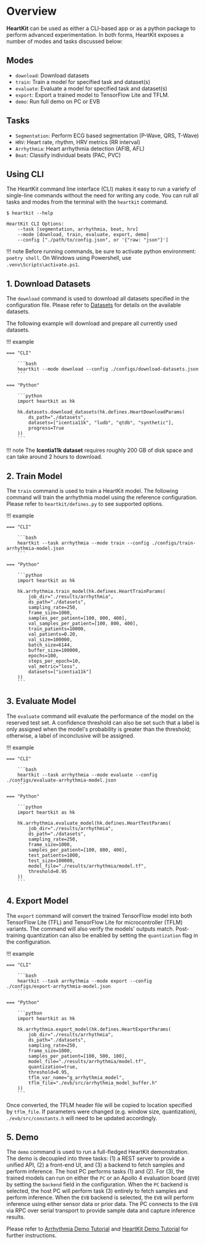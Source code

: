 # Overview

__HeartKit__ can be used as either a CLI-based app or as a python package to perform advanced experimentation. In both forms, HeartKit exposes a number of modes and tasks discussed below:


## Modes

* `download`: Download datasets
* `train`: Train a model for specified task and dataset(s)
* `evaluate`: Evaluate a model for specified task and dataset(s)
* `export`: Export a trained model to TensorFlow Lite and TFLM.
* `demo`: Run full demo on PC or EVB

## Tasks

* `Segmentation`: Perform ECG based segmentation (P-Wave, QRS, T-Wave)
* `HRV`: Heart rate, rhythm, HRV metrics (RR interval)
* `Arrhythmia`: Heart arrhythmia detection (AFIB, AFL)
* `Beat`: Classify individual beats (PAC, PVC)

## Using CLI

The HeartKit command line interface (CLI) makes it easy to run a variefy of single-line commands without the need for writing any code. You can rull all tasks and modes from the terminal with the `heartkit` command.

<div class="termy">

```console
$ heartkit --help

HeartKit CLI Options:
    --task [segmentation, arrhythmia, beat, hrv]
    --mode [download, train, evaluate, export, demo]
    --config ["./path/to/config.json", or '{"raw: "json"}']
```

</div>

<!-- ```bash
heartkit
--task [segmentation, arrhythmia, beat, hrv]
--mode [download, train, evaluate, export, demo]
--config ["./path/to/config.json", or '{"raw: "json"}']
``` -->

!!! note
    Before running commands, be sure to activate python environment: `poetry shell`. On Windows using Powershell, use `.venv\Scripts\activate.ps1`.

## __1. Download Datasets__

The `download` command is used to download all datasets specified in the configuration file. Please refer to [Datasets](./datasets.md) for details on the available datasets.

The following example will download and prepare all currently used datasets.

!!! example

    === "CLI"

        ```bash
        heartkit --mode download --config ./configs/download-datasets.json
        ```

    === "Python"

        ```python
        import heartkit as hk

        hk.datasets.download_datasets(hk.defines.HeartDownloadParams(
            ds_path="./datasets",
            datasets=["icentia11k", "ludb", "qtdb", "synthetic"],
            progress=True
        ))
        ```

!!! note
    The __Icentia11k dataset__ requires roughly 200 GB of disk space and can take around 2 hours to download.

## __2. Train Model__

The `train` command is used to train a HeartKit model. The following command will train the arrhythmia model using the reference configuration. Please refer to `heartkit/defines.py` to see supported options.

!!! example

    === "CLI"

        ```bash
        heartkit --task arrhythmia --mode train --config ./configs/train-arrhythmia-model.json
        ```

    === "Python"

        ```python
        import heartkit as hk

        hk.arrhythmia.train_model(hk.defines.HeartTrainParams(
            job_dir="./results/arrhythmia",
            ds_path="./datasets",
            sampling_rate=250,
            frame_size=1000,
            samples_per_patient=[100, 800, 400],
            val_samples_per_patient=[100, 800, 400],
            train_patients=10000,
            val_patients=0.20,
            val_size=100000,
            batch_size=6144,
            buffer_size=100000,
            epochs=100,
            steps_per_epoch=10,
            val_metric="loss",
            datasets=["icentia11k"]
        ))
        ```

## __3. Evaluate Model__

The `evaluate` command will evaluate the performance of the model on the reserved test set. A confidence threshold can also be set such that a label is only assigned when the model's probability is greater than the threshold; otherwise, a label of inconclusive will be assigned.

!!! example

    === "CLI"

        ```bash
        heartkit --task arrhythmia --mode evaluate --config ./configs/evaluate-arrhythmia-model.json
        ```

    === "Python"

        ```python
        import heartkit as hk

        hk.arrhythmia.evaluate_model(hk.defines.HeartTestParams(
            job_dir="./results/arrhythmia",
            ds_path="./datasets",
            sampling_rate=250,
            frame_size=1000,
            samples_per_patient=[100, 800, 400],
            test_patients=1000,
            test_size=100000,
            model_file="./results/arrhythmia/model.tf",
            threshold=0.95
        ))
        ```

## __4. Export Model__

The `export` command will convert the trained TensorFlow model into both TensorFlow Lite (TFL) and TensorFlow Lite for microcontroller (TFLM) variants. The command will also verify the models' outputs match. Post-training quantization can also be enabled by setting the `quantization` flag in the configuration.

!!! example

    === "CLI"

        ```bash
        heartkit --task arrhythmia --mode export --config ./configs/export-arrhythmia-model.json
        ```

    === "Python"

        ```python
        import heartkit as hk

        hk.arrhythmia.export_model(hk.defines.HeartExportParams(
            job_dir="./results/arrhythmia",
            ds_path="./datasets",
            sampling_rate=250,
            frame_size=1000,
            samples_per_patient=[100, 500, 100],
            model_file="./results/arrhythmia/model.tf",
            quantization=true,
            threshold=0.95,
            tflm_var_name="g_arrhythmia_model",
            tflm_file="./evb/src/arrhythmia_model_buffer.h"
        ))
        ```

Once converted, the TFLM header file will be copied to location specified by `tflm_file`. If parameters were changed (e.g. window size, quantization), `./evb/src/constants.h` will need to be updated accordingly.

## __5. Demo__

The `demo` command is used to run a full-fledged HeartKit demonstration. The demo is decoupled into three tasks: (1) a REST server to provide a unified API, (2) a front-end UI, and (3) a backend to fetch samples and perform inference. The host PC performs tasks (1) and (2). For (3), the trained models can run on either the `PC` or an Apollo 4 evaluation board (`EVB`) by setting the `backend` field in the configuration. When the `PC` backend is selected, the host PC will perform task (3) entirely to fetch samples and perform inference. When the `EVB` backend is selected, the `EVB` will perform inference using either sensor data or prior data. The PC connects to the `EVB` via RPC over serial transport to provide sample data and capture inference results.

Please refer to [Arrhythmia Demo Tutorial](./tutorials/arrhythmia-demo.md) and [HeartKit Demo Tutorial](./tutorials/heartkit-demo.md) for further instructions.
